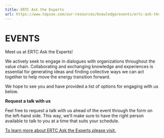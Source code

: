 ```yaml
---
title: ERTC Ask the Experts
url: https://www.topsoe.com/our-resources/knowledge/events/ertc-ask-the-experts-2025#form-bam
---
```


# EVENTS

Meet us at ERTC Ask the Experts!

We actively seek to engage in dialogues with organizations throughout the value chain. Collaborating and exchanging knowledge and experiences is essential for generating ideas and finding collective ways we can act together to help move the energy transition forward.

We hope to see you and have provided a list of options for engaging with us below.

**Request a talk with us**

Feel free to request a talk with us ahead of the event through the form on the left-hand side. This way, we’ll make sure to have the right person available to talk to you at a time that suits your schedule.

[To learn more about ERTC Ask the Experts,please visit.](https://worldrefiningassociation.com/event-events/ertc-ask-the-experts/)